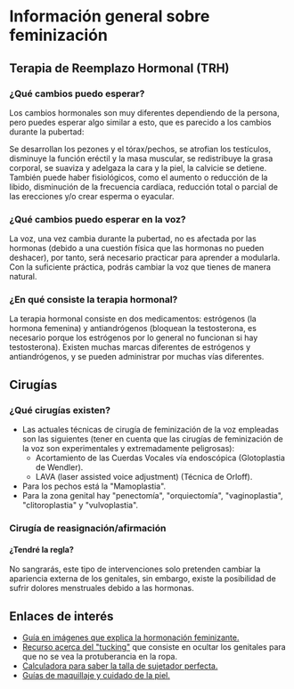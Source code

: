 # Información general sobre feminización

## Terapia de Reemplazo Hormonal (TRH)

### ¿Qué cambios puedo esperar?
Los cambios hormonales son muy diferentes dependiendo de la persona, pero puedes esperar algo similar a esto, que es parecido a los cambios durante la pubertad:

Se desarrollan los pezones y el tórax/pechos, se atrofian los testículos, disminuye la función eréctil y la masa muscular, se redistribuye la grasa corporal, se suaviza y adelgaza la cara y la piel, la calvicie se detiene.
También puede haber fisiológicos, como el aumento o reducción de la libido, disminución de la frecuencia cardíaca, reducción total o parcial de las erecciones y/o crear esperma o eyacular.

### ¿Qué cambios puedo esperar en la voz?
La voz, una vez cambia durante la pubertad, no es afectada por las hormonas (debido a una cuestión física que las hormonas no pueden deshacer), por tanto, será necesario practicar para aprender a modularla. Con la suficiente práctica, podrás cambiar la voz que tienes de manera natural.

### ¿En qué consiste la terapia hormonal?
La terapia hormonal consiste en dos medicamentos: estrógenos (la hormona femenina) y antiandrógenos (bloquean la testosterona, es necesario porque los estrógenos por lo general no funcionan si hay testosterona). Existen muchas marcas diferentes de estrógenos y antiandrógenos, y se pueden administrar por muchas vías diferentes.

## Cirugías

### ¿Qué cirugías existen?
* Las actuales técnicas de cirugía de feminización de la voz empleadas son las siguientes (tener en cuenta que las cirugías de feminización de la voz son experimentales y extremadamente peligrosas):
    * Acortamiento de las Cuerdas Vocales vía endoscópica (Glotoplastia de Wendler).
    * LAVA (laser assisted voice adjustment) (Técnica de Orloff).
* Para los pechos está la "Mamoplastia".
* Para la zona genital hay "penectomía", "orquiectomía", "vaginoplastia", "clitoroplastia" y "vulvoplastia".

### Cirugía de reasignación/afirmación

#### ¿Tendré la regla?
No sangrarás, este tipo de intervenciones solo pretenden cambiar la apariencia externa de los genitales, sin embargo, existe la posibilidad de sufrir dolores menstruales debido a las hormonas.

## Enlaces de interés
* [Guía en imágenes que explica la hormonación feminizante.](https://imgur.com/a/ztmJBy7)
* [Recurso acerca del "tucking"](https://fs.hubspotusercontent00.net/hubfs/20580006/for-professionals/Flyer_TuckingSafely.pdf) que consiste en ocultar los genitales para que no se vea la protuberancia en la ropa.
* [Calculadora para saber la talla de sujetador perfecta.](https://www.abrathatfits.org/calculator.php)
* [Guías de maquillaje y cuidado de la piel.](https://youtube.com/c/nikkietutorials)